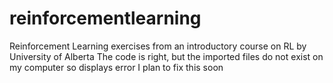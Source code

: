 # reinforcementlearning
Reinforcement Learning exercises from an introductory course on RL by University of Alberta
The code is right, but the imported files do not exist on my computer so displays error
I plan to fix this soon
